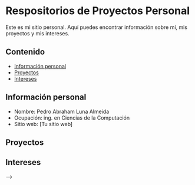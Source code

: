 # Respositorios de Proyectos Personal

Este es mi sitio personal. Aquí puedes encontrar información sobre mí, mis
proyectos y mis intereses.

## Contenido

* [Información personal](#información-personal)
* [Proyectos](#proyectos)
* [Intereses](#intereses)


## Información personal
* Nombre: Pedro Abraham Luna Almeida
* Ocupación: ing. en Ciencias de la Computación
* Sitio web: [Tu sitio web]
  
## Proyectos

## Intereses

-->
